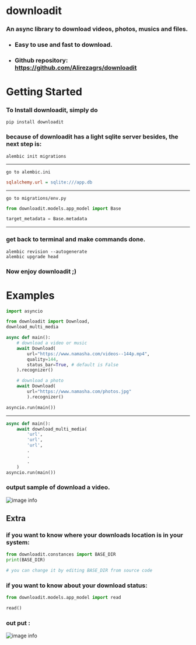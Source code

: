 # downloadit

### An async library to download videos, photos, musics and files.

- ### Easy to use and fast to download.

- ### Github repository: https://github.com/Alirezagrs/downloadit


# Getting Started

### To Install downloadit, simply do
    pip install downloadit

### because of downloadit has a light sqlite server besides, the next step is:
    alembic init migrations
___
```go to alembic.ini```
```ini
sqlalchemy.url = sqlite:///app.db
```
___

```go to migrations/env.py```
```python
from downloadit.models.app_model import Base 

target_metadata = Base.metadata
```
___
### get back to terminal and make commands done.
    alembic revision --autogenerate
    alembic upgrade head

### Now enjoy downloadit ;) 
# Examples

```python
import asyncio

from downloadit import Download, 
download_multi_media

async def main():
    # download a video or music
    await Download(
        url="https://www.namasha.com/videos--144p.mp4",
        quality=144,
        status_bar=True, # default is False
    ).recognizer()

    # download a photo
    await Download(
        url="https://www.namasha.com/photos.jpg"
        ).recognizer()

asyncio.run(main())
```
___

```python
async def main():
    await download_multi_media(
        'url',
        'url',
        'url',
        .
        .
        .
    )
asyncio.run(main())
```
### output sample of download a video.
![image info](./exmp.png)

## Extra

### if you want to know where your downloads location is in your system:

```python
from downloadit.constances import BASE_DIR
print(BASE_DIR)

# you can change it by editing BASE_DIR from source code

```
### if you want to know about your download status:
```python
from downloadit.models.app_model import read

read()

```
### out put :
![image info](./exmpp.png)
